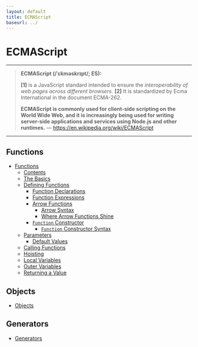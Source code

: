 ```yaml
---
layout: default
title: ECMAScript
baseurl: ../
---
```


# ECMAScript

-----

> **ECMAScript (/ˈɛkməskrɪpt/; ES):**
> 
> **[1]** is a JavaScript standard intended to ensure the _interoperability of web pages across different browsers._
> **[2]** It is standardized by Ecma International in the document ECMA-262.
>
> **ECMAScript is commonly used for client-side scripting on the World Wide Web, and it is increasingly being used for writing server-side applications and services using Node.js and other runtimes.**
> &mdash; <https://en.wikipedia.org/wiki/ECMAScript>

-----

## Functions

- [Functions](./functions/#functions)
  - [Contents](./functions/#contents)
  - [The Basics](./functions/#the-basics)
  - [Defining Functions](./functions/#defining-functions)
    - [Function Declarations](./functions/#function-declarations)
    - [Function Expressions](./functions/#function-expressions)
    - [Arrow Functions](./functions/#arrow-functions)
      - [Arrow Syntax](./functions/#arrow-syntax)
      - [Where Arrow Functions Shine](./functions/#where-arrow-functions-shine)
    - [`Function` Constructor](./functions/#function-constructor)
      - [`Function` Constructor Syntax](./functions/#function-constructor-syntax)
  - [Parameters](./functions/#parameters)
    - [Default Values](./functions/#default-values)
  - [Calling Functions](./functions/#calling-functions)
  - [Hoisting](./functions/#hoisting)
  - [Local Variables](./functions/#local-variables)
  - [Outer Variables](./functions/#outer-variables)
  - [Returning a Value](./functions/#returning-a-value)

## Objects

- [Objects](/javascript/objects)

## Generators

- [Generators](/javascript/generators)
